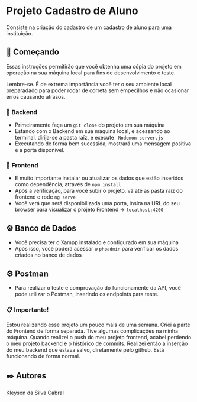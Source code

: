 # Projeto Cadastro de Aluno

Consiste na criação do cadastro de um cadastro de aluno para uma instituição.

## 🚀 Começando

Essas instruções permitirão que você obtenha uma cópia do projeto em operação na sua máquina local para fins de desenvolvimento e teste.

Lembre-se. É de extrema importância você ter o seu ambiente local preparadado para poder rodar de correta sem empecílhos e não ocasionar erros causando atrasos.

### 🔧 Backend

* Primeiramente faça um ``` git clone ``` do projeto em sua máquina
* Estando com o Backend em sua máquina local, e acessando ao terminal, dirija-se a pasta raíz, e execute ``` Nodemon server.js```
* Executando de forma bem sucessida, mostrará uma mensagem positiva e a porta disponível.

### 🔧 Frontend

* É muito importante instalar ou atualizar os dados que estão inseridos como dependência, através de ``` npm install ```
* Após a verificação, para você subir o projeto, vá até as pasta raíz do frontend e rode ``` ng serve ```
* Você verá que será disponibilizada uma porta, insira na URL do seu browser para visualizar o projeto Frontend -> ``` localhost:4200 ```

## ⚙️ Banco de Dados 

* Você precisa ter o Xampp instalado e configurado em sua máquina
* Após isso, você poderá acessar o ``` phpadmin ``` para verificar os dados criados no banco de dados

## ⚙️ Postman

* Para realizar o teste e comprovação do funcionamente da API, você pode utilizar o Postman, inserindo os endpoints para teste.

### 📋 Importante!

Estou realizando esse projeto um pouco mais de uma semana. Criei a parte do Frontend de forma separada. Tive algumas complicações na minha máquina. Quando realizei o push do meu projeto frontend, acabei perdendo o meu projeto backend e o histórico de commits. Realizei então a inserção do meu backend que estava salvo, diretamente pelo github. Está funcionando de forma normal.


## ✒️ Autores

Kleyson da Silva Cabral
